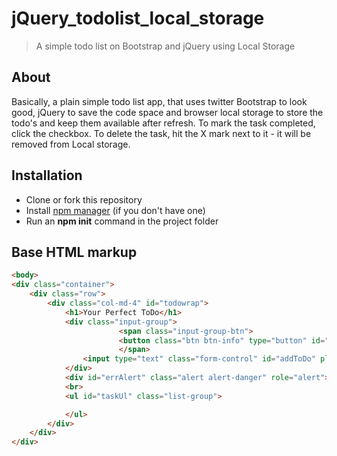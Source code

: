 # jQuery_todolist_local_storage
> A simple todo list on Bootstrap and jQuery using Local Storage

## About
Basically, a plain simple todo list app, that uses twitter Bootstrap to look good, jQuery to save the code space
and browser local storage to store the todo's and keep them available after refresh. To mark the task completed,
click the checkbox. To delete the task, hit the X mark next to it - it will be removed from Local storage.

## Installation
* Clone or fork this repository
* Install [npm manager](https://docs.npmjs.com/getting-started/what-is-npm) (if you don't have one)
* Run an **npm init** command in the project folder

## Base HTML markup

```html
<body>
<div class="container">
    <div class="row">
        <div class="col-md-4" id="todowrap">
            <h1>Your Perfect ToDo</h1>
            <div class="input-group">
                        <span class="input-group-btn">
                        <button class="btn btn-info" type="button" id="addTask">Add</button>
                        </span>
                <input type="text" class="form-control" id="addToDo" placeholder="What are we doing?">
            </div>
            <div id="errAlert" class="alert alert-danger" role="alert"><strong>Oops!</strong> Please enter a valid task</div>
            <br>
            <ul id="taskUl" class="list-group">

            </ul>
        </div>
    </div>
</div>
```






